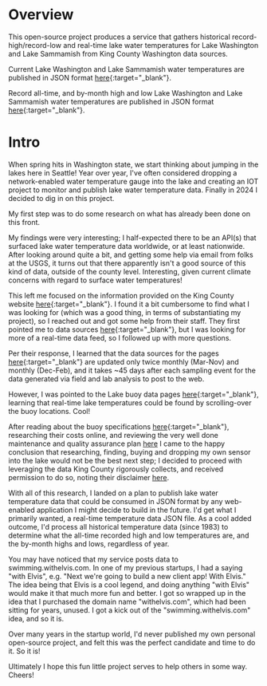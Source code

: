 # Overview
This open-source project produces a service that gathers historical record-high/record-low and real-time lake water temperatures for Lake Washington and Lake Sammamish from King County Washington data sources.

Current Lake Washington and Lake Sammamish water temperatures are published in JSON format [here](https://swimming.withelvis.com/WA/lake_temps.json){:target="_blank"}.

Record all-time, and by-month high and low Lake Washington and Lake Sammamish water temperatures are published in JSON format [here](https://swimming.withelvis.com/WA/lake_wa_highs_and_lows.json){:target="_blank"}.

# Intro 
When spring hits in Washington state, we start thinking about jumping in the lakes here in Seattle! Year over year, I've often considered dropping a network-enabled water temperature gauge into the lake and creating an IOT project to monitor and publish lake water temperature data. Finally in 2024 I decided to dig in on this project. 

My first step was to do some research on what has already been done on this front. 

My findings were very interesting; I half-expected there to be an API(s) that surfaced lake water temperature data worldwide, or at least nationwide. After looking around quite a bit, and getting some help via email from folks at the USGS, it turns out that there apparently isn't a good source of this kind of data, outside of the county level. Interesting, given current climate concerns with regard to surface water temperatures! 

This left me focused on the information provided on the King County website [here](https://kingcounty.gov/en/dept/dnrp/nature-recreation/environment-ecology-conservation/science-services){:target="_blank"}. I found it a bit cumbersome to find what I was looking for (which was a good thing, in terms of substantiating my project), so I reached out and got some help from their staff. They first pointed me to data sources [here](https://data.kingcounty.gov/Environment-Waste-Management/Water-Quality/vwmt-pvjw/about_data){:target="_blank"}, but I was looking for more of a real-time data feed, so I followed up with more questions. 

Per their response, I learned that the data sources for the pages [here](https://green2.kingcounty.gov/lakes/){:target="_blank"}  are updated only twice monthly (Mar-Nov) and monthly (Dec-Feb), and it takes ~45 days after each sampling event for the data generated via field and lab analysis to post to the web. 

However, I was pointed to the Lake buoy data pages [here](https://green2.kingcounty.gov/lake-buoy/default.aspx){:target="_blank"}, learning that real-time lake temperatures could be found by scrolling-over the buoy locations. Cool! 

After reading about the buoy specifications [here](https://kingcounty.gov/services/environment/water-and-land/lakes/lake-buoy-data/BuoyInfo.aspx){:target="_blank"}, researching their costs online, and reviewing the very well done maintenance and quality assurance plan [here](https://green2.kingcounty.gov/ScienceLibrary/Document.aspx?ArticleID=532) I came to the happy conclusion that researching, finding, buying and dropping my own sensor into the lake would not be the best next step; I decided to proceed with leveraging the data King County rigorously collects, and received permission to do so, noting their disclaimer [here](https://kingcounty.gov/services/environment/water-and-land/lakes/lake-buoy-data/provisional.aspx).

With all of this research, I landed on a plan to publish lake water temperature data that could be consumed in JSON format by any web-enabled application I might decide to build in the future. I'd get what I primarily wanted, a real-time temperature data JSON file. As a cool added outcome, I'd process all historical temperature data (since 1983) to determine what the all-time recorded high and low temperatures are, and the by-month highs and lows, regardless of year.

You may have noticed that my service posts data to swimming.withelvis.com. In one of my previous startups, I had a saying "with Elvis", e.g. "Next we're going to build a new client app! With Elvis." The idea being that Elvis is a cool legend, and doing anything "with Elvis" would make it that much more fun and better. I got so wrapped up in the idea that I purchased the domain name "withelvis.com", which had been sitting for years, unused. I got a kick out of the "swimming.withelvis.com" idea, and so it is.

Over many years in the startup world, I'd never published my own personal open-source project, and felt this was the perfect candidate and time to do it. So it is! 

Ultimately I hope this fun little project serves to help others in some way. Cheers! 

<!-- 
TODO:

sub: Lake water temperature API or data source?
Ronald Henderson
IT Specialist
Kansas Water Science Center
1217 Biltmore Dr.
Lawrence, KS 66049
785-832-3532 (work)
rhenderson@usgs.gov

sub: [WMA ETO Jira] (WDS-639) lake water temperatures API
Stephen Huddleston - Enterprise Application Support
USGS ETO Infrastructure and Services Branch

sub: Programmatic data access request
DeGasperi, Curtis <Curtis.DeGasperi@kingcounty.gov>

Setup and Dependencies
    IDE - why VS code
    domain hosting
    cloud environment
        why aws
        how-to setup and get started
            security first
            IAM and root access
            create a new AWS admin user with only the necessary permissions, test their credentials work with the script AWS reqs
            delete any root keys
    cloud build environment
        why not local, examples, brew and other package managers
        anaconda
    git, github, github actions, issues, pages
    Python. why
        built with python 3.11.5
    naming the project - use underscores for python!
    python package setup steps:
        pip install pipreqs; run pipreqs . in project directory to generate a requirements.txt file. pip freeze > requirements.txt outputs all installed packages.
    unit testing
        coveragepre-commit hook: vim .git/hooks/pre-commit; chmod +x .git/hooks/pre-commit; 
        action to get coverage reports;
        action bug: coverage.py creating .gitignore with *, and "permissions" content:writevs
        NOTE: coverage on github pages here: https://jpmalek.github.io/lake_washington_and_sammamish_temps/ 
        Python doesn't allow hyphens in module names because it interprets them as minus signs. This is why you're getting an error when you try to import lake-washington-and-sammamish-temps.app. So don't name projects with hyphens.  Python package names should be all lowercase and use underscores instead of hyphens. This is because Python doesn't allow hyphens in module names, as they're interpreted as minus signs.
    docker
        run source ./export_aws_credentials_to_env.sh to export AWS credentials to environment variables locally.
        docker init (creates .dockerignore,compose.yaml,Dockerfile,README.Docker.md)
        update compose.yaml with environment variables
        docker compose up --build
        install chromedriver in docker
    ecs
        why ecs, fargate
        DONE: put their credentials in secrets manager for use by ECS
        DONE: update ecs policy to grant access to secrets manager
        DONE: test script in ecs
        DONE: create and test docker file on ec2 instance
        DONE: short-form ECS steps:
            ref: https://docs.aws.amazon.com/AmazonECS/latest/developerguide/getting-started-fargate.html
            create repository : aws ecr create-repository --repository-name lake-washington-and-sammamish-temps --region us-west-2
            auth with default registry: aws ecr get-login-password --region us-west-2 | sudo docker login --username AWS --password-stdin 139626508613.dkr.ecr.us-west-2.amazonaws.com
            tag image: sudo docker tag lake-washington-and-sammamish-temps:latest 139626508613.dkr.ecr.us-west-2.amazonaws.com/lake-washington-and-sammamish-temps:latest
            push image to default registry: sudo docker push 139626508613.dkr.ecr.us-west-2.amazonaws.com/lake-washington-and-sammamish-temps:latest
            ~1.5G
            create all_cloudwatch_policy and attach to role https://us-east-1.console.aws.amazon.com/iam/home#/policies/details/arn%3Aaws%3Aiam%3A%3A139626508613%3Apolicy%2Fall_cloud_watch?section=entities_attached 
Files Overview
    NOTE: https://green2.kingcounty.gov/lake-buoy/GenerateMapData.aspx is called from https://green2.kingcounty.gov/lake-buoy/default.aspx
    NOTE: real-time data is updated by King County at approx 12AM, 8AM and 4PM 
VS Code and Copilot: commit messages - copilot star
AWS ECS vs Github Actions
>
